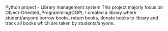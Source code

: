 Python project - Library management system This project majorly focus on Object-Oriented_Programming(OOP). 
I created a library where student/anyone borrow books, return books, donate books to library and track all books which are taken by students/anyone.
